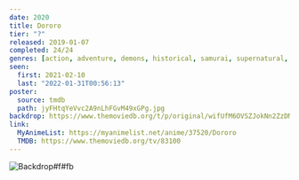 ```yaml
---
date: 2020
title: Dororo
tier: "?"
released: 2019-01-07
completed: 24/24
genres: [action, adventure, demons, historical, samurai, supernatural, shounen]
seen:
  first: 2021-02-10
  last: "2022-01-31T00:56:13"
poster:
  source: tmdb
  path: jyFHtqYeVvc2A9nLhFGvM49xGPg.jpg
backdrop: https://www.themoviedb.org/t/p/original/wifUfM6OVSZJokNn2ZzDMmjKcvv.jpg
link:
  MyAnimeList: https://myanimelist.net/anime/37520/Dororo
  TMDB: https://www.themoviedb.org/tv/83100
---
```


![Backdrop#f#fb](https://www.themoviedb.org/t/p/original/AwB9OpmzC4sxkbu52Dzv9A7CfdG.jpg "Source: TMDB")
